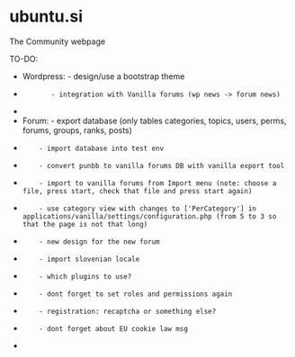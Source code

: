 ubuntu.si
=========

The Community webpage

TO-DO:

* Wordpress: - design/use a bootstrap theme
*            - integration with Vanilla forums (wp news -> forum news)
*            
* Forum:  - export database (only tables categories, topics, users, perms, forums, groups, ranks, posts)
*         - import database into test env
*         - convert punbb to vanilla forums DB with vanilla export tool
*         - import to vanilla forums from Import menu (note: choose a file, press start, check that file and press start again)
*         - use category view with changes to ['PerCategory'] in applications/vanilla/settings/configuration.php (from 5 to 3 so that the page is not that long)

*         - new design for the new forum
*         - import slovenian locale
*         - which plugins to use?
*         - dont forget to set roles and permissions again
*         - registration: recaptcha or something else?
*         - dont forget about EU cookie law msg
*         
